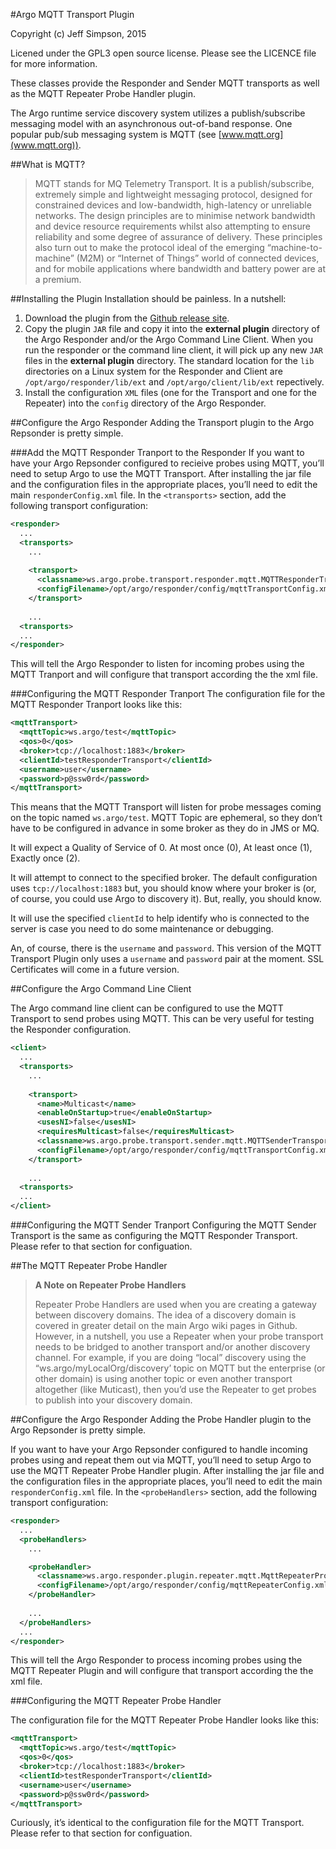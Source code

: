 #Argo MQTT Transport Plugin

Copyright (c) Jeff Simpson, 2015

Licened under the GPL3 open source license.  Please see the LICENCE file for more information. 

These classes provide the Responder and Sender MQTT transports as well as the MQTT Repeater Probe Handler plugin.

The Argo runtime service discovery system utilizes a publish/subscribe messaging model with an asynchronous out-of-band response.  One popular pub/sub messaging system is MQTT (see [www.mqtt.org](www.mqtt.org)).  

##What is MQTT? 

> MQTT stands for MQ Telemetry Transport. It is a publish/subscribe, extremely simple and lightweight messaging protocol, designed for constrained devices and low-bandwidth, high-latency or unreliable networks. The design principles are to minimise network bandwidth and device resource requirements whilst also attempting to ensure reliability and some degree of assurance of delivery. These principles also turn out to make the protocol ideal of the emerging “machine-to-machine” (M2M) or “Internet of Things” world of connected devices, and for mobile applications where bandwidth and battery power are at a premium.

##Installing the Plugin
Installation should be painless.  In a nutshell:

1. Download the plugin from the [Github release site](https://github.com/argoPlugins/mqttTransportPlugin/releases/latest).
2. Copy the plugin `JAR` file and copy it into the __external plugin__ directory of the Argo Responder and/or the Argo Command Line Client.  When you run the responder or the command line client, it will pick up any new `JAR` files in the __external plugin__ directory.  The standard location for the `lib` directories on a Linux system for the Responder and Client are `/opt/argo/responder/lib/ext` and `/opt/argo/client/lib/ext` repectively.
3. Install the configuration `XML` files (one for the Transport and one  for the Repeater) into the `config` directory of the Argo Responder.

##Configure the Argo Responder
Adding the Transport plugin to the Argo Repsonder is pretty simple.

###Add the MQTT Responder Tranport to the Responder
If you want to have your Argo Repsonder configured to recieive probes using MQTT, you’ll need to setup Argo to use the MQTT Transport.  After installing the jar file and the configuration files in the appropriate places, you’ll need to edit the main `responderConfig.xml` file.
In the `<transports>` section, add the following transport configuration:

```xml
<responder>
  ...
  <transports>
    ...
    
    <transport>
      <classname>ws.argo.probe.transport.responder.mqtt.MQTTResponderTransport</classname>
      <configFilename>/opt/argo/responder/config/mqttTransportConfig.xml</configFilename>
    </transport>
    
    ...
  <transports>
  ...
</responder>
```
This will tell the Argo Responder to listen for incoming probes using the MQTT Tranport and will configure that transport according the the xml file.

###Configuring the MQTT Responder Tranport
The configuration file for the MQTT Responder Tranport looks like this:

```xml
<mqttTransport>
  <mqttTopic>ws.argo/test</mqttTopic>
  <qos>0</qos>
  <broker>tcp://localhost:1883</broker>
  <clientId>testResponderTransport</clientId>
  <username>user</username>
  <password>p@ssw0rd</password>
</mqttTransport>
```
This means that the MQTT Transport will listen for probe messages coming on the topic named `ws.argo/test`.  MQTT Topic are ephemeral, so they don’t have to be configured in advance in some broker as they do in JMS or MQ.

It will expect a Quality of Service of 0.  At most once (0), At least once (1), Exactly once (2).

It will attempt to connect to the specified broker.  The default configuration uses `tcp://localhost:1883` but, you should know where your broker is (or, of course, you could use Argo to discovery it).  But, really, you should know.

It will use the specified `clientId` to help identify who is connected to the server is case you need to do some maintenance or debugging.

An, of course, there is the `username` and `password`.  This version of the MQTT Transport Plugin only uses a `username` and `password` pair at the moment.  SSL Certificates will come in a future version.

##Configure the Argo Command Line Client

The Argo command line client can be configured to use the MQTT Transport to send probes using MQTT.  This can be very useful for testing the Responder configuration.

```xml
<client>
  ...
  <transports>
    ...
    
    <transport>
      <name>Multicast</name>
      <enableOnStartup>true</enableOnStartup>
      <usesNI>false</usesNI>
      <requiresMulticast>false</requiresMulticast>
      <classname>ws.argo.probe.transport.sender.mqtt.MQTTSenderTransport</classname>
      <configFilename>/opt/argo/responder/config/mqttTransportConfig.xml</configFilename>
    </transport>
    
    ...
  <transports>
  ...
</client>
```

###Configuring the MQTT Sender Tranport
Configuring the MQTT Sender Transport is the same as configuring the MQTT Responder Transport.  Please refer to that section for configuation.

##The MQTT Repeater Probe Handler

> __A Note on Repeater Probe Handlers__
> 
> Repeater Probe Handlers are used when you are creating a gateway between discovery domains.  The idea of a discovery domain is covered in greater detail on the main Argo wiki pages in Github.  However, in a nutshell, you use a Repeater when your probe transport needs to be bridged to another transport and/or another discovery channel.  For example, if you are doing “local” discovery using the “ws.argo/myLocalOrg/discovery’ topic on MQTT but the enterprise (or other domain) is using another topic or even another transport altogether (like Muticast), then you’d use the Repeater to get probes to publish into your discovery domain.

##Configure the Argo Responder
Adding the Probe Handler plugin to the Argo Repsonder is pretty simple.

If you want to have your Argo Repsonder configured to handle incoming probes using and repeat them out via MQTT, you’ll need to setup Argo to use the MQTT Repeater Probe Handler plugin.  After installing the jar file and the configuration files in the appropriate places, you’ll need to edit the main `responderConfig.xml` file.
In the `<probeHandlers>` section, add the following transport configuration:

```xml
<responder>
  ...
  <probeHandlers>
    ...

    <probeHandler>
      <classname>ws.argo.responder.plugin.repeater.mqtt.MqttRepeaterProbeHandlerPlugin</classname>
      <configFilename>/opt/argo/responder/config/mqttRepeaterConfig.xml</configFilename>
    </probeHandler>
    
    ...
  </probeHandlers>
  ...
</responder>
```
This will tell the Argo Responder to process incoming probes using the MQTT Repeater Plugin and will configure that transport according the the xml file.

###Configuring the MQTT Repeater Probe Handler

The configuration file for the MQTT Repeater Probe Handler looks like this:

```xml
<mqttTransport>
  <mqttTopic>ws.argo/test</mqttTopic>
  <qos>0</qos>
  <broker>tcp://localhost:1883</broker>
  <clientId>testResponderTransport</clientId>
  <username>user</username>
  <password>p@ssw0rd</password>
</mqttTransport>
```

Curiously, it’s identical to the configuration file for the MQTT Transport.  Please refer to that section for configuation.